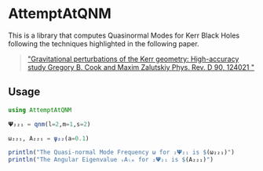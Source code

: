 # AttemptAtQNM

This is a library that computes Quasinormal Modes for Kerr Black Holes
following the techniques highlighted in the following paper.

>["Gravitational perturbations of the Kerr geometry: High-accuracy study
>Gregory B. Cook and Maxim Zalutskiy
>Phys. Rev. D 90, 124021 "](https://arxiv.org/abs/1410.7698)

## Usage

```julia
using AttemptAtQNM

𝝭₂₂₁ = qnm(l=2,m=1,s=2)

ω₂₂₁, A₂₂₁ = ψ₂₂(a=0.1)

println("The Quasi-normal Mode Frequency ω for ₂𝝭₂₁ is $(ω₂₂₁)")
println("The Angular Eigenvalue ₛAₗₘ for ₂𝝭₂₁ is $(A₂₂₁)")

```
